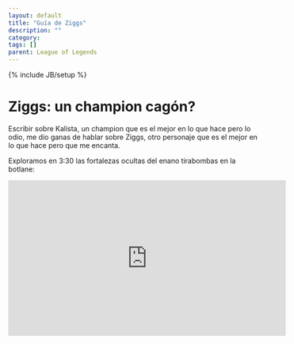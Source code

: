 ```yaml
---
layout: default
title: "Guía de Ziggs"
description: ""
category: 
tags: []
parent: League of Legends
---
```

{% include JB/setup %}

# Ziggs: un champion cagón?

Escribir sobre Kalista, un champion que es el mejor en lo que hace pero lo odio, me dio ganas de hablar sobre Ziggs, otro personaje que es el mejor en lo que hace pero que me encanta.

Exploramos en 3:30 las fortalezas ocultas del enano tirabombas en la botlane:


<iframe width="560" height="315" src="https://www.youtube.com/embed/WljsVFiFLL0" title="YouTube video player" frameborder="0" allow="accelerometer; autoplay; clipboard-write; encrypted-media; gyroscope; picture-in-picture" allowfullscreen></iframe>

